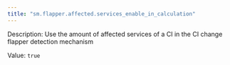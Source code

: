 ```yaml
---
title: "sm.flapper.affected.services_enable_in_calculation"
---
```


Description: Use the amount of affected services of a CI in the CI change flapper detection mechanism

Value: `true`